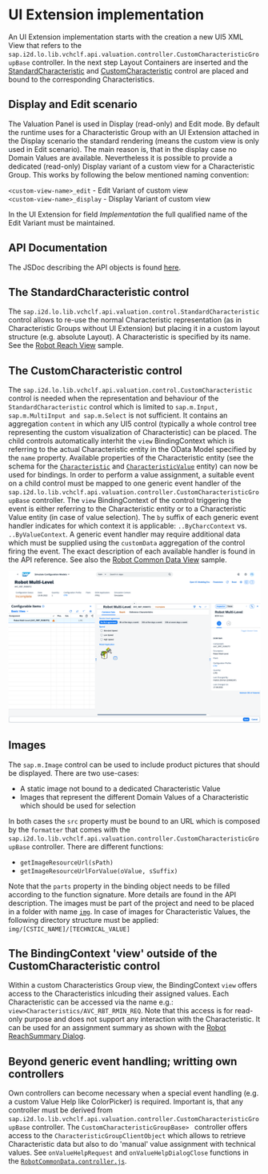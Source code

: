 # UI Extension implementation

An UI Extension implementation starts with the creation a new UI5 XML View that refers to the <code>sap.i2d.lo.lib.vchclf.api.valuation.controller.CustomCharacteristicGroupBase</code> controller. In the next step Layout Containers are inserted and the [StandardCharacteristic](IMPLEMENTATION.md#the-standardcharacteristic-control) and [CustomCharacteristic](IMPLEMENTATION.md#the-customcharacteristic-control) control are placed and bound to the corresponding Characteristics.

## Display and Edit scenario

The Valuation Panel is used in Display (read-only) and Edit mode. By default the runtime uses for a Characteristic Group with an UI Extension attached in the Display scenario the standard rendering (means the custom view is only used in Edit scenario). The main reason is, that in the display case no Domain Values are available. Nevertheless it is possible to provide a dedicated (read-only) Display variant of a custom view for a Characteristic Group. This works by following the below mentioned naming convention:

<code>\<custom-view-name\>_edit</code> - Edit Variant of custom view<br>
<code>\<custom-view-name\>_display</code> - Display Variant of custom view<br>

In the UI Extension for field <i>Implementation</i> the full qualified name of the Edit Variant must be maintained. 

## API Documentation

The JSDoc describing the API objects is found [here](./api/index.html).

## The StandardCharacteristic control

The <code>sap.i2d.lo.lib.vchclf.api.valuation.control.StandardCharacteristic</code> control allows to re-use the normal Characteristic representation (as in Characteristic Groups without UI Extension) but placing it in a custom layout structure (e.g. absolute Layout). A Characteristic is specified by its name. See the [Robot Reach View](../webapp/view/robot_reach.view.xml) sample.

## The CustomCharacteristic control

The <code>sap.i2d.lo.lib.vchclf.api.valuation.control.CustomCharacteristic</code> control is needed when the representation and behaviour of the <code>StandardCharacteristic</code> control which is limited to <code>sap.m.Input, sap.m.MultiInput and sap.m.Select</code> is not sufficient. It contains an aggregation <code>content</code> in which any UI5 control (typically a whole control tree representing the custom visualization of Characteristic) can be placed. The child controls automatically interhit the <code>view</code> BindingContext which is referring to the actual Characteristic entity in the OData Model specified by the <code>name</code> property. Available properties of the Characteristic entity (see the schema for the [<code>Characteristic</code>](./odata_schema/Characteristic_schema.xml) and [<code>CharacteristicValue</code>](./odata_schema/CharacteristicValue_schema.xml) entity) can now be used for bindings. In order to perform a value assignment, a suitable event on a child control must be mapped to one generic event handler of the <code>sap.i2d.lo.lib.vchclf.api.valuation.controller.CustomCharacteristicGroupBase</code> controller. The <code>view</code> BindingContext of the control triggering the event is either referring to the Characteristic entity or to a Characteristic Value entity (in case of value selection). The <code>by</code> suffix of each generic event handler indicates for which context it is applicable: <code>..ByCharcContext</code> vs. <code>..ByValueContext</code>. A generic event handler may require additional data which must be supplied using the <code>customData</code> aggregation of the control firing the event. The exact description of each available handler is found in the API reference. See also the [Robot Common Data View](../webapp/view/robot_commonData.view.xml) sample.

![Image](./images/valuation_with_ui_extension.png)

## Images

The <code>sap.m.Image</code> control can be used to include product pictures that should be displayed. There are two use-cases:

- A static image not bound to a dedicated Characteristic Value
- Images that represent the different Domain Values of a Characteristic which should be used for selection

In both cases the <code>src</code> property must be bound to an URL which is composed by the <code>formatter</code> that comes with the <code>sap.i2d.lo.lib.vchclf.api.valuation.controller.CustomCharacteristicGroupBase</code> controller. There are different functions:

- <code>getImageResourceUrl(sPath)</code>
- <code>getImageResourceUrlForValue(oValue, sSuffix)</code>

Note that the <code>parts</code> property in the binding object needs to be filled according to the function signature. More details are found in the API description. The images must be part of the project and need to be placed in a folder with name [<code>img</code>](../webapp/img/). In case of images for Characteristic Values, the following directory structure must be applied: <code>img/[CSTIC_NAME]/[TECHNICAL_VALUE]</code>

## The BindingContext 'view' outside of the CustomCharacteristic control

Within a custom Characteristics Group view, the BindingContext <code>view</code> offers access to the Characteristics inlcuding their assigned values. Each Characteristic can be accessed via the name e.g.: <code>view>Characteristics/AVC_RBT_RMIN_REQ</code>. Note that this access is for read-only purpose and does not support any interaction with the Characteristic. It can be used for an assignment summary as shown with the [Robot ReachSummary Dialog](../webapp/view/fragment/robotReachSummaryDialog.fragment.xml).

## Beyond generic event handling; writting own controllers

Own controllers can become necessary when a special event handling (e.g. a custom Value Help like ColorPicker) is required. Important is, that any controller must be derived from <code>sap.i2d.lo.lib.vchclf.api.valuation.controller.CustomCharacteristicGroupBase</code> controller. The <code>CustomCharacteristicGroupBase> </code> controller offers access to the <code>CharacteristicGroupClientObject</code> which allows to retrieve Characteristic data but also to do 'manual' value assignment with technical values. See <code>onValueHelpRequest</code> and <code>onValueHelpDialogClose</code> functions in the [<code>RobotCommonData.controller.js</code>](../webapp/controller/RobotCommonData.controller.js).